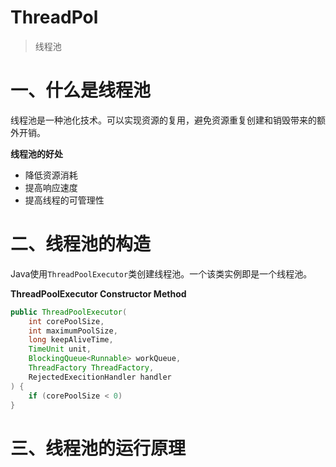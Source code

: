 # ThreadPol

> 线程池

# 一、什么是线程池

线程池是一种池化技术。可以实现资源的复用，避免资源重复创建和销毁带来的额外开销。

**线程池的好处**

+ 降低资源消耗
+ 提高响应速度
+ 提高线程的可管理性

# 二、线程池的构造

Java使用`ThreadPoolExecutor`类创建线程池。一个该类实例即是一个线程池。

**ThreadPoolExecutor Constructor Method**

```java
public ThreadPoolExecutor(
    int corePoolSize,
    int maximumPoolSize,
    long keepAliveTime,
    TimeUnit unit,
    BlockingQueue<Runnable> workQueue,
    ThreadFactory ThreadFactory,
    RejectedExecitionHandler handler
) {
    if (corePoolSize < 0)
}
```

# 三、线程池的运行原理


